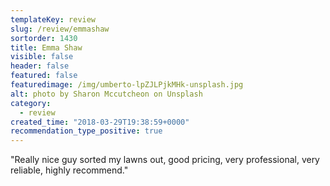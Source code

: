 ```yaml
---
templateKey: review
slug: /review/emmashaw
sortorder: 1430
title: Emma Shaw
visible: false
header: false
featured: false
featuredimage: /img/umberto-lpZJLPjkMHk-unsplash.jpg
alt: photo by Sharon Mccutcheon on Unsplash
category:
  - review
created_time: "2018-03-29T19:38:59+0000"
recommendation_type_positive: true
---
```


"Really nice guy sorted my lawns out, good pricing, very professional, very
reliable, highly recommend."
